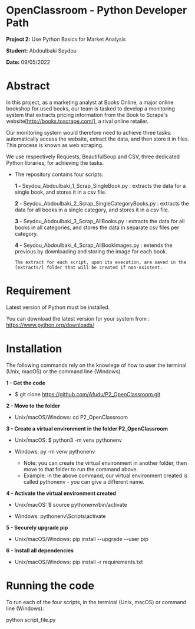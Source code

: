 # OpenClassroom - Python Developer Path

**Project 2:** Use Python Basics for Market Analysis

**Student:** Abdoulbaki Seydou

**Date:** 09/05/2022

# Abstract
In this project, as a marketing analyst at Books Online, a major online bookshop for used books,
our team is tasked to develop a monitoring system that extracts pricing information from 
the Book to Scrape's website[http://books.toscrape.com/], a rival online retailer.

Our monitoring system would therefore need to achieve three tasks: automatically access the website, 
extract the data, and then store it in files. This process is known as web scraping.

We use respectively Requests, BeautifulSoup and CSV, three dedicated Python libraries, for achieving the tasks.

- The repository contains four scripts:

    **1 -** Seydou_Abdoulbaki_1_Scrap_SingleBook.py : extracts the data for a single book, and stores it in a csv file.

    **2 -** Seydou_Abdoulbaki_2_Scrap_SingleCategoryBooks.py : extracts the data for all books in a single category, and stores it in a csv file.

    **3 -** Seydou_Abdoulbaki_3_Scrap_AllBooks.py : extracts the data for all books in all categories, and stores the data in separate csv files per category.

    **4 -** Seydou_Abdoulbaki_4_Scrap_AllBookImages.py : extends the previous by downloading and storing the image for each book.
    
      The extract for each script, upon its execution, are saved in the [extracts/] folder that will be created if non-existent.

# Requirement

Latest version of Python must be installed.

You can download the latest version for your system from : https://www.python.org/downloads/

# Installation

The following commands rely on the knowlege of how to user the terminal (Unix, macOS) or the command line (Windows).

**1 - Get the code**

  * $ git clone https://github.com/Afudu/P2_OpenClassroom.git

**2 - Move to the folder**

  * Unix/macOS/Windows: cd P2_OpenClassroom

**3 - Create a virtual environment in the folder P2_OpenClassroom**

  * Unix/macOS: $ python3 -m venv pythonenv
  * Windows: py -m venv pythonenv
  
    * Note: you can create the virtual environment in another folder, then move to that folder to run the command above.
    * Example: in the above command, our virtual environment created is called pythonenv - you can give a different name.

**4 - Activate the virtual environment created**

  * Unix/macOS: $ source pythonenv/bin/activate

  * Windows: pythonenv\Scripts\activate

**5 - Securely upgrade pip**

 * Unix/macOS/Windows: pip install --upgrade --user pip

**6 - Install all dependencies**

 * Unix/macOS/Windows: pip install -r requirements.txt

# Running the code

To run each of the four scripts, in the terminal (Unix, macOS) or command line (Windows):

  python script_file.py
